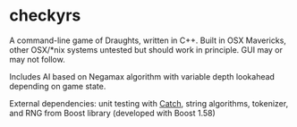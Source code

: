 # checkyrs

A command-line game of Draughts, written in C++. Built in OSX Mavericks, other OSX/*nix systems untested but should work in principle. GUI may or may not follow.

Includes AI based on Negamax algorithm with variable depth lookahead depending on game state.

External dependencies: unit testing with [Catch](https://github.com/philsquared/Catch), string algorithms, tokenizer, and RNG from Boost library (developed with Boost 1.58)
